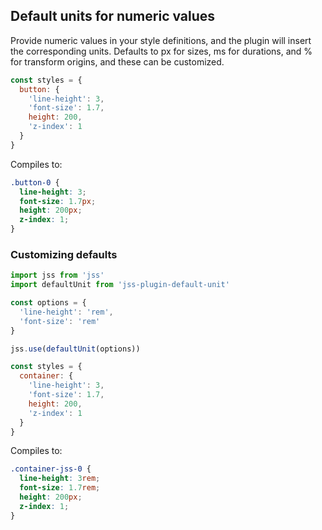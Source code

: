 ## Default units for numeric values

Provide numeric values in your style definitions, and the plugin will insert the corresponding units. Defaults to px for sizes, ms for durations, and % for transform origins, and these can be customized.

```javascript
const styles = {
  button: {
    'line-height': 3,
    'font-size': 1.7,
    height: 200,
    'z-index': 1
  }
}
```

Compiles to:

```css
.button-0 {
  line-height: 3;
  font-size: 1.7px;
  height: 200px;
  z-index: 1;
}
```

### Customizing defaults

```javascript
import jss from 'jss'
import defaultUnit from 'jss-plugin-default-unit'

const options = {
  'line-height': 'rem',
  'font-size': 'rem'
}

jss.use(defaultUnit(options))

const styles = {
  container: {
    'line-height': 3,
    'font-size': 1.7,
    height: 200,
    'z-index': 1
  }
}
```

Compiles to:

```css
.container-jss-0 {
  line-height: 3rem;
  font-size: 1.7rem;
  height: 200px;
  z-index: 1;
}
```
